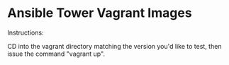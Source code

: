 Ansible Tower Vagrant Images
============================

Instructions:

CD into the vagrant directory matching the version you'd like to test, then issue the command "vagrant up".